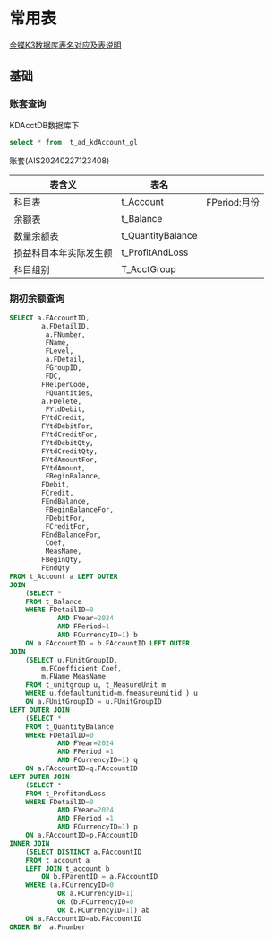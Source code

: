 # 常用表

 [金蝶K3数据库表名对应及表说明](https://blog.csdn.net/hzfw2008/article/details/76401090)

## 基础

### 账套查询

KDAcctDB数据库下

```sql
select * from  t_ad_kdAccount_gl
```

账套(AIS20240227123408)

| 表含义                 | 表名              |              |
| ---------------------- | ----------------- | ------------ |
| 科目表                 | t_Account         | FPeriod:月份 |
| 余额表                 | t_Balance         |              |
| 数量余额表             | t_QuantityBalance |              |
| 损益科目本年实际发生额 | t_ProfitAndLoss   |              |
| 科目组别               | T_AcctGroup       |              |


### 期初余额查询


```sql
SELECT a.FAccountID,
        a.FDetailID,
         a.FNumber,
         FName,
         FLevel,
         a.FDetail,
         FGroupID,
         FDC,
        FHelperCode,
         FQuantities,
        a.FDelete,
         FYtdDebit,
        FYtdCredit,
        FYtdDebitFor,
        FYtdCreditFor,
        FYtdDebitQty,
        FYtdCreditQty,
        FYtdAmountFor,
        FYtdAmount,
         FBeginBalance,
        FDebit,
        FCredit,
        FEndBalance,
         FBeginBalanceFor,
         FDebitFor,
         FCreditFor,
        FEndBalanceFor,
         Coef,
         MeasName,
        FBeginQty,
        FEndQty
FROM t_Account a LEFT OUTER
JOIN 
    (SELECT *
    FROM t_Balance
    WHERE FDetailID=0
            AND FYear=2024
            AND FPeriod=1
            AND FCurrencyID=1) b
    ON a.FAccountID = b.FAccountID LEFT OUTER
JOIN 
    (SELECT u.FUnitGroupID,
        m.FCoefficient Coef,
        m.FName MeasName
    FROM t_unitgroup u, t_MeasureUnit m
    WHERE u.fdefaultunitid=m.fmeasureunitid ) u
    ON a.FUnitGroupID = u.FUnitGroupID 
LEFT OUTER JOIN 
    (SELECT *
    FROM t_QuantityBalance
    WHERE FDetailID=0
            AND FYear=2024
            AND FPeriod =1
            AND FCurrencyID=1) q
    ON a.FAccountID=q.FAccountID 
LEFT OUTER JOIN 
    (SELECT *
    FROM t_ProfitandLoss
    WHERE FDetailID=0
            AND FYear=2024
            AND FPeriod =1
            AND FCurrencyID=1) p
    ON a.FAccountID=p.FAccountID
INNER JOIN 
    (SELECT DISTINCT a.FAccountID
    FROM t_account a
    LEFT JOIN t_account b
        ON b.FParentID = a.FAccountID
    WHERE (a.FCurrencyID=0
            OR a.FCurrencyID=1)
            OR (b.FCurrencyID=0
            OR b.FCurrencyID=1)) ab
    ON a.FAccountID=ab.FAccountID
ORDER BY  a.Fnumber
```

